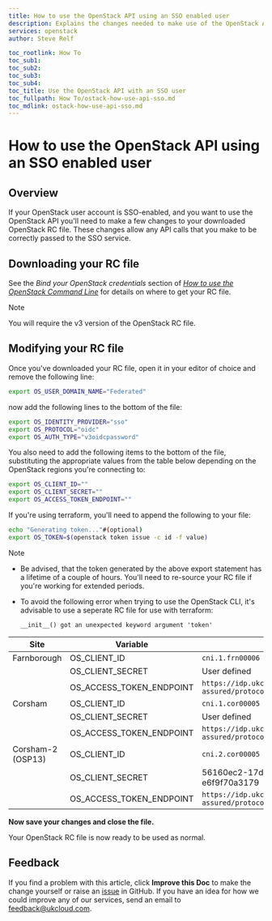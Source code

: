 ```yaml
---
title: How to use the OpenStack API using an SSO enabled user
description: Explains the changes needed to make use of the OpenStack API with an SSO enabled user.
services: openstack
author: Steve Relf

toc_rootlink: How To
toc_sub1: 
toc_sub2:
toc_sub3:
toc_sub4:
toc_title: Use the OpenStack API with an SSO user
toc_fullpath: How To/ostack-how-use-api-sso.md
toc_mdlink: ostack-how-use-api-sso.md
---
```


# How to use the OpenStack API using an SSO enabled user

## Overview

If your OpenStack user account is SSO-enabled, and you want to use the OpenStack API you'll need to make a few changes to your downloaded OpenStack RC file. These changes allow any API calls that you make to be correctly passed to the SSO service.

## Downloading your RC file

See the *Bind your OpenStack credentials* section of [*How to use the OpenStack Command Line*](ostack-how-use-cli.md) for details on where to get your RC file. 

> [!NOTE]
> You will require the v3 version of the OpenStack RC file. 

## Modifying your RC file

Once you've downloaded your RC file, open it in your editor of choice and remove the following line: 

```bash
export OS_USER_DOMAIN_NAME="Federated"
```

now add the following lines to the bottom of the file:

```bash 
export OS_IDENTITY_PROVIDER="sso"
export OS_PROTOCOL="oidc"
export OS_AUTH_TYPE="v3oidcpassword"
```

You also need to add the following items to the bottom of the file, substituting the appropriate values from the table below depending on the OpenStack regions you're connecting to:

```bash
export OS_CLIENT_ID=""
export OS_CLIENT_SECRET=""
export OS_ACCESS_TOKEN_ENDPOINT=""
```

If you're using terraform, you'll need to append the following to your file:

```bash
echo "Generating token..."#(optional)
export OS_TOKEN=$(openstack token issue -c id -f value)
```

> [!NOTE]
>
> - Be advised, that the token generated by the above export statement has a lifetime of a couple of hours. You'll need to re-source your RC file if you're working for extended periods.
>
> - To avoid the following error when trying to use the OpenStack CLI, it's advisable to use a seperate RC file for use with terraform:
>
>   `__init__() got an unexpected keyword argument 'token'`

| Site | Variable | Value|
| ---  | ---------|------|
| Farnborough  | OS_CLIENT_ID | `cni.1.frn00006` |
| &nbsp; | OS_CLIENT_SECRET | User defined |
| &nbsp; | OS_ACCESS_TOKEN_ENDPOINT | `https://idp.ukcloud.com/auth/realms/client-assured/protocol/openid-connect/token` |
| Corsham  | OS_CLIENT_ID | `cni.1.cor00005` |
| &nbsp; | OS_CLIENT_SECRET | User defined |
| &nbsp; | OS_ACCESS_TOKEN_ENDPOINT | `https://idp.ukcloud.com/auth/realms/client-assured/protocol/openid-connect/token` |
| Corsham-2 (OSP13)  | OS_CLIENT_ID | `cni.2.cor00005` |
| &nbsp; | OS_CLIENT_SECRET | 56160ec2-17d1-4047-a42a-e6f9f70a3179 |
| &nbsp; | OS_ACCESS_TOKEN_ENDPOINT | `https://idp.ukcloud.com/auth/realms/client-assured/protocol/openid-connect/token` |

**Now save your changes and close the file.**

Your OpenStack RC file is now ready to be used as normal.

## Feedback

If you find a problem with this article, click **Improve this Doc** to make the change yourself or raise an [issue](https://github.com/UKCloud/documentation/issues) in GitHub. If you have an idea for how we could improve any of our services, send an email to <feedback@ukcloud.com>.
